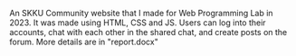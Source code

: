 An SKKU Community website that I made for Web Programming Lab in 2023. It was made using HTML, CSS and JS. Users can log into their accounts, chat with each other in the shared chat, and create posts on the forum.
More details are in "report.docx"
